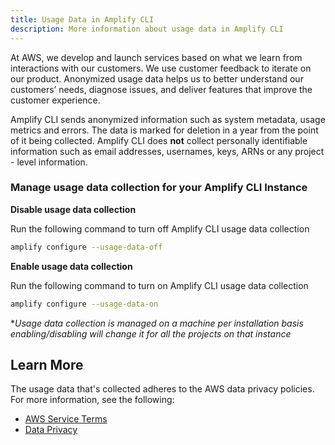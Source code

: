 ```yaml
---
title: Usage Data in Amplify CLI
description: More information about usage data in Amplify CLI
---  
```


At AWS, we develop and launch services based on what we learn from interactions with our customers. We use customer feedback to iterate on our product. Anonymized usage data helps us to better understand our customers’ needs, diagnose issues, and deliver features that improve the customer experience.

Amplify CLI sends anonymized information such as system metadata, usage metrics and errors. The data is marked for deletion in a year from the point of it being collected. Amplify CLI does **not** collect personally identifiable information such as email addresses, usernames, keys, ARNs or any project - level information.

### Manage usage data collection for your Amplify CLI Instance

**Disable usage data collection**

Run the following command to turn off Amplify CLI usage data collection

```bash
amplify configure --usage-data-off
```

**Enable usage data collection**

Run the following command to turn on Amplify CLI usage data collection

```bash
amplify configure --usage-data-on
```

**Usage data collection is managed on a machine per installation basis enabling/disabling will change it for all the projects on that instance*

## Learn More

The usage data that's collected adheres to the AWS data privacy policies. For more information, see the following:

* [AWS Service Terms](https://aws.amazon.com/service-terms/)
* [Data Privacy](https://aws.amazon.com/compliance/data-privacy-faq/)
